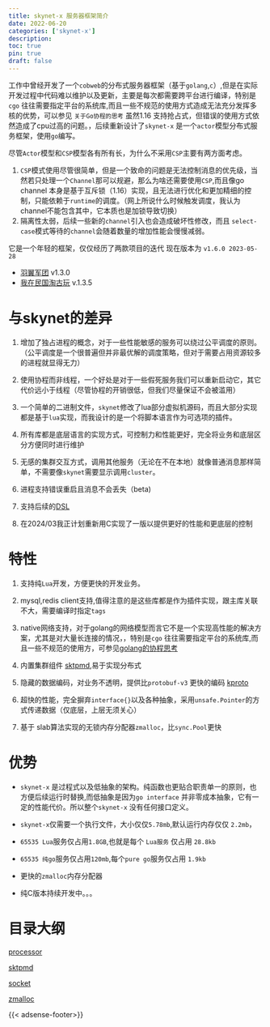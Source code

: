 ```yaml
---
title: skynet-x 服务器框架简介
date: 2022-06-20
categories: ['skynet-x']
description: 
toc: true
pin: true
draft: false
---
```



工作中曾经开发了一个`cobweb`的分布式服务器框架（基于`golang`,`c`）,但是在实际开发过程中代码难以维护以及更新，主要是每次都需要跨平台进行编译，特别是`cgo` 往往需要指定平台的系统库,而且一些不规范的使用方式造成无法充分发挥多核的优势，可以参见 `关于Go协程的思考` 虽然1.16 支持抢占式，但错误的使用方式依然造成了cpu过高的问题。，后续重新设计了`skynet-x` 是一个`actor`模型分布式服务框架，使用`go`编写。

尽管`Actor`模型和`CSP`模型各有所有长，为什么不采用`CSP`主要有两方面考虑。

1. `CSP`模式使用尽管很简单，但是一个致命的问题是无法控制消息的优先级，当然若只处理一个`Channel`那可以规避，那么为啥还需要使用`CSP`,而且像go channel 本身是基于互斥锁（1.16）实现，且无法进行优化和更加精细的控制，只能依赖于`runtime`的调度。（网上所说什么时候触发调度，我认为channel不能包含其中，它本质也是加锁导致切换）
2. 隔离性太弱，后续一些新的`channel`引入也会造成破坏性修改，而且 `select-case`模式等待的`channel`会随着数量的增加性能会慢慢减弱。

它是一个年轻的框架，仅仅经历了两款项目的迭代 现在版本为 `v1.6.0 2023-05-28` 
- [羽翼军团](https://www.taptap.cn/app/229839) v1.3.0
- [我在民国淘古玩](https://www.taptap.cn/app/215934) v.1.3.5


# 与skynet的差异

1. 增加了独占进程的概念，对于一些性能敏感的服务可以绕过公平调度的原则。（公平调度是一个很普遍但并非最优解的调度策略，但对于需要占用资源较多的进程就显得无力）

2. 使用协程而非线程，一个好处是对于一些假死服务我们可以重新启动它，其它代价远小于线程（尽管协程的开销很低，但我们尽量保证不会被滥用）

3. 一个简单的二进制文件，`skynet`修改了lua部分虚拟机源码，而且大部分实现都是基于`lua`实现，而我设计的是一个将脚本语言作为可选项的插件。

4. 所有库都是底层语言的实现方式，可控制力和性能更好，完全将业务和底层区分方便同时进行维护

5. 无感的集群交互方式，调用其他服务（无论在不在本地）就像普通消息那样简单，不需要像`skynet`需要显示调用`cluster`。

6. 进程支持错误重启且消息不会丢失（beta)

6. 支持后续的[DSL](/post/typelang/0)

7. 在2024/03我正计划重新用C实现了一版以提供更好的性能和更底层的控制



<!--more-->


# 特性
  1. 支持纯`Lua`开发，方便更快的开发业务。

  2. mysql,redis client支持,值得注意的是这些库都是作为插件实现，跟主库关联不大，需要编译时指定`tags`

  3. native网络支持，对于golang的网络模型而言它不是一个实现高性能的解决方案，尤其是对大量长连接的情况，，特别是`cgo` 往往需要指定平台的系统库,而且一些不规范的使用方，可参见[golang的协程思考](/post/language/go/goroutine)

  4. 内置集群组件 [sktpmd](/post/skynet-x/sktpmd),易于实现分布式

  5. 隐藏的数据编码，对业务不透明，提供比`protobuf-v3` 更快的编码 [kproto](/post/kproto)

  6. 超快的性能，完全摒弃`interface{}`以及各种抽象，采用`unsafe.Pointer`的方式传递数据（仅底层，上层无须关心）

  7. 基于 slab算法实现的无锁内存分配器`zmalloc`，比`sync.Pool`更快


# 优势

+ `skynet-x` 是过程式以及低抽象的架构。纯函数也更贴合职责单一的原则，也方便后续运行时替换,而低抽象是因为`go interface` 并非零成本抽象，它有一定的性能代价。所以整个`skynet-x` 没有任何接口定义。

+ `skynet-x`仅需要一个执行文件，大小仅仅`5.78mb`,默认运行内存仅仅 `2.2mb`，

+ `65535 Lua`服务仅占用`1.8GB`,也就是每个 `Lua服务` 仅占用 `28.8kb`

+ `65535 纯go`服务仅占用`120mb`,每个`pure go`服务仅占用 `1.9kb`

+ 更快的`zmalloc`内存分配器

+ 纯C版本持续开发中。。。



# 目录大纲

[processor](/post/skynet-x/1)

[sktpmd](/post/skynet-x/3)

[socket](/post/skynet-x/4)

[zmalloc](/post/skynet-x/5)


{{< adsense-footer>}}
